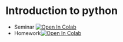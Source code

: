 # Introduction to python

* Seminar [![Open In Colab](https://colab.research.google.com/assets/colab-badge.svg)](https://colab.research.google.com/github/shestakoff/hse_se_ml/blob/master/2020/s05-logistic-regresion/seminar5-logreg.ipynb)
* Homework[![Open In Colab](https://colab.research.google.com/assets/colab-badge.svg)](https://colab.research.google.com/github/shestakoff/hse_se_ml/blob/master/2020/s05-logistic-regresion/seminar5-homework.ipynb)